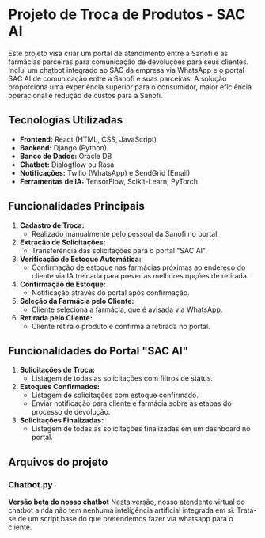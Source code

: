 # Projeto de Troca de Produtos - SAC AI

Este projeto visa criar um portal de atendimento entre a Sanofi e as farmácias parceiras para comunicação de devoluções para seus clientes. Inclui um chatbot integrado ao SAC da empresa via WhatsApp e o portal SAC AI de comunicação entre a Sanofi e suas parceiras. A solução proporciona uma experiência superior para o consumidor, maior eficiência operacional e redução de custos para a Sanofi.

## Tecnologias Utilizadas
- **Frontend:** React (HTML, CSS, JavaScript)
- **Backend:** Django (Python)
- **Banco de Dados:** Oracle DB
- **Chatbot:** Dialogflow ou Rasa
- **Notificações:** Twilio (WhatsApp) e SendGrid (Email)
- **Ferramentas de IA:** TensorFlow, Scikit-Learn, PyTorch

## Funcionalidades Principais
1. **Cadastro de Troca:**
   - Realizado manualmente pelo pessoal da Sanofi no portal.
2. **Extração de Solicitações:**
   - Transferência das solicitações para o portal "SAC AI".
3. **Verificação de Estoque Automática:**
   - Confirmação de estoque nas farmácias próximas ao endereço do cliente via IA treinada para prever as melhores opções de retirada.
4. **Confirmação de Estoque:**
   - Notificação através do portal após confirmação.
5. **Seleção da Farmácia pelo Cliente:**
   - Cliente seleciona a farmácia, que é avisada via WhatsApp.
6. **Retirada pelo Cliente:**
   - Cliente retira o produto e confirma a retirada no portal.

## Funcionalidades do Portal "SAC AI"
1. **Solicitações de Troca:**
   - Listagem de todas as solicitações com filtros de status.
2. **Estoques Confirmados:**
   - Listagem de solicitações com estoque confirmado.
   - Enviar notificação para cliente e farmácia sobre as etapas do processo de devolução.
3. **Solicitações Finalizadas:**
   - Listagem de todas as solicitações finalizadas em um dashboard no portal.

## Arquivos do projeto

### Chatbot.py
**Versão beta do nosso chatbot**
    Nesta versão, nosso atendente virtual do chatbot ainda não tem nenhuma inteligência artificial integrada em si. Trata-se de um script base do que pretendemos fazer via whatsapp para o cliente.
